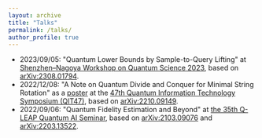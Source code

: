 ```yaml
---
layout: archive
title: "Talks"
permalink: /talks/
author_profile: true
---
```


* 2023/09/05: "Quantum Lower Bounds by Sample-to-Query Lifting" at [Shenzhen–Nagoya Workshop on Quantum Science 2023](https://shenzhen-nagoya.github.io/2023/), based on [arXiv:2308.01794](https://arxiv.org/abs/2308.01794).
* 2022/12/08: "A Note on Quantum Divide and Conquer for Minimal String Rotation" as a [poster](https://ken.ieice.org/ken/paper/20221208DCpl/eng/) at the [47th Quantum Information Technology Symposium (QIT47)](https://www.ieice.org/es/qit/qit47/index_e.html), based on [arXiv:2210.09149](https://arxiv.org/abs/2210.09149).
* 2022/09/06: "Quantum Fidelity Estimation and Beyond" at [the 35th Q-LEAP Quantum AI Seminar](https://qleap-qai.jp/seminar/post-2176822.html), based on [arXiv:2103.09076](https://arxiv.org/abs/2103.09076) and [arXiv:2203.13522](https://arxiv.org/abs/2203.13522).
